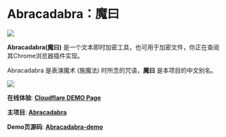 # Abracadabra：魔曰

[<img src="https://img.shields.io/badge/license-AIPL%201.1-yellow"/>](LICENSE.md)

**Abracadabra(魔曰)** 是一个文本即时加密工具，也可用于加密文件，你正在查阅其Chrome浏览器插件实现。

Abracadabra 是表演魔术 (施魔法) 时所念的咒语，**魔曰** 是本项目的中文别名。

<a href="https://chrome.google.com/webstore/detail/jgmlgdoefnmlealmfmhjhnoiejaifpko">
<img src="https://github.com/user-attachments/assets/9d2a3518-eb92-4c52-9191-098d1abdd399">
</a>

**在线体验**: [**Cloudflare DEMO Page**](https://abracadabra-demo.pages.dev/)

**主项目**: [**Abracadabra**](https://github.com/SheepChef/Abracadabra/)

**Demo页源码**: [**Abracadabra-demo**](https://github.com/SheepChef/Abracadabra_demo)
